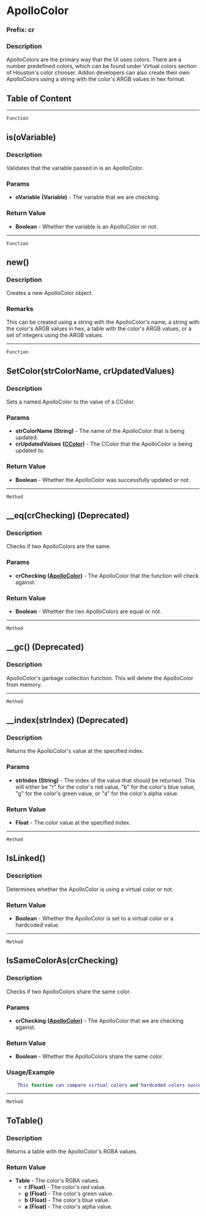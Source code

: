 ApolloColor
===========

### Prefix: cr

### Description

ApolloColors are the primary way that the UI uses colors. There are a
number predefined colors, which can be found under Virtual colors
section of Houston's color chooser. Addon developers can also create
their own ApolloColors using a string with the color's ARGB values in
hex format.

Table of Content
---------------- 

<!-- toc -->

------------------------------------------------------------------------

`Function`

is(oVariable)
-------------

### Description

Validates that the variable passed in is an ApolloColor.

### Params

-   **oVariable** **(Variable)** - The variable that we are checking.

### Return Value

-   **Boolean** - Whether the variable is an ApolloColor or not.

------------------------------------------------------------------------

`Function`

new()
-----

### Description

Creates a new ApolloColor object.

### Remarks

This can be created using a string with the ApolloColor's name, a string
with the color's ARGB values in hex, a table with the color's ARGB
values, or a set of integers using the ARGB values.

------------------------------------------------------------------------

`Function`

SetColor(strColorName, crUpdatedValues)
---------------------------------------

### Description

Sets a named ApolloColor to the value of a CColor.

### Params

-   **strColorName** **(String)** - The name of the ApolloColor that is
    being updated.
-   **crUpdatedValues** **([CColor](../Classes/CColor.html))** - The
    CColor that the ApolloColor is being updated to.

### Return Value

-   **Boolean** - Whether the ApolloColor was successfully updated or
    not.

------------------------------------------------------------------------

`Method`

\_\_eq(crChecking) (Deprecated)
-------------------------------

### Description

Checks if two ApolloColors are the same.

### Params

-   **crChecking** **([ApolloColor](../Classes/ApolloColor.html))** - The
    ApolloColor that the function will check against.

### Return Value

-   **Boolean** - Whether the two ApolloColors are equal or not.

------------------------------------------------------------------------

`Method`

\_\_gc() (Deprecated)
---------------------

### Description

ApolloColor's garbage collection function. This will delete the
ApolloColor from memory.

------------------------------------------------------------------------

`Method`

\_\_index(strIndex) (Deprecated)
--------------------------------

### Description

Returns the ApolloColor's value at the specified index.

### Params

-   **strIndex** **(String)** - The index of the value that should be
    returned. This will either be "r" for the color's red value, "b" for
    the color's blue value, "g" for the color's green value, or "a" for
    the color's alpha value.

### Return Value

-   **Float** - The color value at the specified index.

------------------------------------------------------------------------

`Method`

IsLinked()
----------

### Description

Determines whether the ApolloColor is using a virtual color or not.

### Return Value

-   **Boolean** - Whether the ApolloColor is set to a virtual color or a
    hardcoded value.

------------------------------------------------------------------------

`Method`

IsSameColorAs(crChecking)
-------------------------

### Description

Checks if two ApolloColors share the same color.

### Params

-   **crChecking** **([ApolloColor](../Classes/ApolloColor.html))** - The
    ApolloColor that we are checking against.

### Return Value

-   **Boolean** - Whether the ApolloColors share the same color.

### Usage/Example

```lua
    This function can compare virtual colors and hardcoded colors successfully.
```

------------------------------------------------------------------------

`Method`

ToTable()
---------

### Description

Returns a table with the ApolloColor's RGBA values.

### Return Value

-   **Table** - The color's RGBA values.
    -   **r** **(Float)** - The color's red value.
    -   **g** **(Float)** - The color's green value.
    -   **b** **(Float)** - The color's blue value.
    -   **a** **(Float)** - The color's alpha value.
